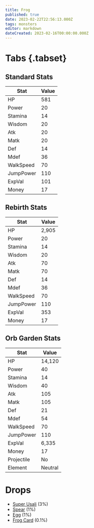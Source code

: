 ```yaml
---
title: Frog
published: true
date: 2023-02-22T22:56:13.000Z
tags: monsters
editor: markdown
dateCreated: 2023-02-16T00:00:00.000Z
---
```


# Tabs {.tabset}

## Standard Stats

|Stat|Value|
|-|-|
|HP|581|
|Power|20|
|Stamina|14|
|Wisdom|20|
|Atk|20|
|Matk|20|
|Def|14|
|Mdef|36|
|WalkSpeed|70|
|JumpPower|110|
|ExpVal|101|
|Money|17|
## Rebirth Stats

|Stat|Value|
|-|-|
|HP|2,905|
|Power|20|
|Stamina|14|
|Wisdom|20|
|Atk|70|
|Matk|70|
|Def|14|
|Mdef|36|
|WalkSpeed|70|
|JumpPower|110|
|ExpVal|353|
|Money|17|
## Orb Garden Stats

|Stat|Value|
|-|-|
|HP|14,120|
|Power|40|
|Stamina|14|
|Wisdom|40|
|Atk|105|
|Matk|105|
|Def|21|
|Mdef|54|
|WalkSpeed|70|
|JumpPower|110|
|ExpVal|6,335|
|Money|17|
|Projectile|No|
|Element|Neutral|

# Drops
 * [Super Usali](/items/super-usali.md) (3%)
 * [Spear](/items/spear.md) (1%)
 * [Egg](/items/egg.md) (1%)
 * [Frog Card](/items/frog-card.md) (0.1%)
